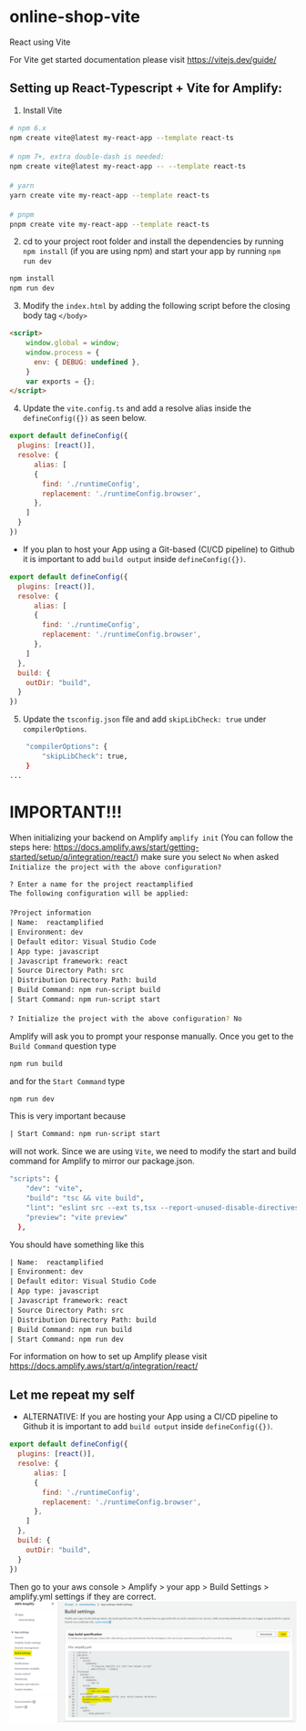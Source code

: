 # online-shop-vite
React using Vite

For Vite get started documentation please visit https://vitejs.dev/guide/

## Setting up React-Typescript + Vite for Amplify:

1. Install Vite
```bash
# npm 6.x
npm create vite@latest my-react-app --template react-ts

# npm 7+, extra double-dash is needed:
npm create vite@latest my-react-app -- --template react-ts

# yarn
yarn create vite my-react-app --template react-ts

# pnpm
pnpm create vite my-react-app --template react-ts
```

2. cd to your project root folder and install the dependencies by running `npm install` (if you are using npm) and start your app by running `npm run dev`
```bash
npm install
npm run dev
```

3. Modify the `index.html` by adding the following script before the closing body tag `</body>`
```html
<script>
    window.global = window;
    window.process = {
      env: { DEBUG: undefined },
    }
    var exports = {};
</script>
```

4. Update the `vite.config.ts` and add a resolve alias inside the `defineConfig({})` as seen below.
```javascript
export default defineConfig({
  plugins: [react()],
  resolve: {
      alias: [
      {
        find: './runtimeConfig',
        replacement: './runtimeConfig.browser',
      },
    ]
  }
})
```
* If you plan to host your App using a Git-based (CI/CD pipeline) to Github it is important to add `build output` inside `defineConfig({})`. 
```javascript
export default defineConfig({
  plugins: [react()],
  resolve: {
      alias: [
      {
        find: './runtimeConfig',
        replacement: './runtimeConfig.browser',
      },
    ]
  },
  build: {
    outDir: "build",
  }
})
```

5. Update the `tsconfig.json` file and add `skipLibCheck: true` under `compilerOptions`.
```bash
    "compilerOptions": {
        "skipLibCheck": true,
    }
...
```

# IMPORTANT!!! 

When initializing your backend on Amplify `amplify init` (You can follow the steps here: https://docs.amplify.aws/start/getting-started/setup/q/integration/react/) make sure you select `No` when asked `Initialize the project with the above configuration?`
```bash
? Enter a name for the project reactamplified
The following configuration will be applied:

?Project information
| Name:  reactamplified
| Environment: dev
| Default editor: Visual Studio Code
| App type: javascript
| Javascript framework: react
| Source Directory Path: src
| Distribution Directory Path: build
| Build Command: npm run-script build
| Start Command: npm run-script start

? Initialize the project with the above configuration? No

```
Amplify will ask you to prompt your response manually. Once you get to the `Build Command` question type

```bash
npm run build
```
and for the `Start Command` type
```bash
npm run dev
```
This is very important because 
```bash
| Start Command: npm run-script start
```
will not work. Since we are using `Vite`, we need to modify the start and build command for Amplify to mirror our package.json. 
```bash
"scripts": {
    "dev": "vite",
    "build": "tsc && vite build",
    "lint": "eslint src --ext ts,tsx --report-unused-disable-directives --max-warnings 0",
    "preview": "vite preview"
  },
```
You should have something like this
```bash
| Name:  reactamplified
| Environment: dev
| Default editor: Visual Studio Code
| App type: javascript
| Javascript framework: react
| Source Directory Path: src
| Distribution Directory Path: build
| Build Command: npm run build
| Start Command: npm run dev
```

For information on how to set up Amplify please visit https://docs.amplify.aws/start/q/integration/react/

## Let me repeat my self

* ALTERNATIVE: If you are hosting your App using a CI/CD pipeline to Github it is important to add `build output` inside `defineConfig({})`. 
```javascript
export default defineConfig({
  plugins: [react()],
  resolve: {
      alias: [
      {
        find: './runtimeConfig',
        replacement: './runtimeConfig.browser',
      },
    ]
  },
  build: {
    outDir: "build",
  }
})
```
Then go to your aws console > Amplify > your app > Build Settings > amplify.yml settings if they are correct.
![Alt text](src/assets/image/amplify_yml.png)

